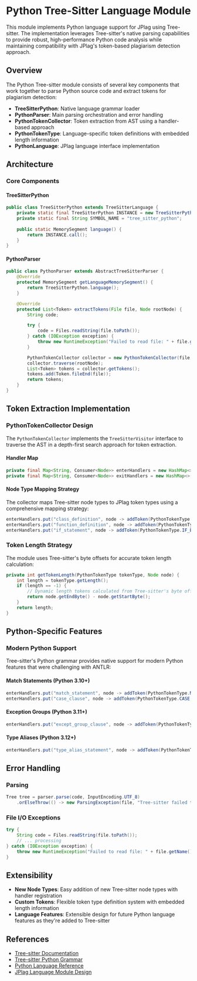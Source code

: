 # Python Tree-Sitter Language Module

This module implements Python language support for JPlag using Tree-sitter. The implementation leverages Tree-sitter's native parsing capabilities to provide robust, high-performance Python code analysis while maintaining compatibility with JPlag's token-based plagiarism detection approach.

## Overview

The Python Tree-sitter module consists of several key components that work together to parse Python source code and extract tokens for plagiarism detection:

- **TreeSitterPython**: Native language grammar loader
- **PythonParser**: Main parsing orchestration and error handling
- **PythonTokenCollector**: Token extraction from AST using a handler-based approach
- **PythonTokenType**: Language-specific token definitions with embedded length information
- **PythonLanguage**: JPlag language interface implementation

## Architecture

### Core Components

#### TreeSitterPython
```java
public class TreeSitterPython extends TreeSitterLanguage {
    private static final TreeSitterPython INSTANCE = new TreeSitterPython();
    private static final String SYMBOL_NAME = "tree_sitter_python";
    
    public static MemorySegment language() {
        return INSTANCE.call();
    }
}
```

#### PythonParser
```java
public class PythonParser extends AbstractTreeSitterParser {
    @Override
    protected MemorySegment getLanguageMemorySegment() {
        return TreeSitterPython.language();
    }

    @Override
    protected List<Token> extractTokens(File file, Node rootNode) {
        String code;

        try {
            code = Files.readString(file.toPath());
        } catch (IOException exception) {
            throw new RuntimeException("Failed to read file: " + file.getName(), exception);
        }

        PythonTokenCollector collector = new PythonTokenCollector(file, code);
        collector.traverse(rootNode);
        List<Token> tokens = collector.getTokens();
        tokens.add(Token.fileEnd(file));
        return tokens;
    }
}
```

## Token Extraction Implementation

### PythonTokenCollector Design

The `PythonTokenCollector` implements the `TreeSitterVisitor` interface to traverse the AST in a depth-first search approach for token extraction.

#### Handler Map

```java
private final Map<String, Consumer<Node>> enterHandlers = new HashMap<>();
private final Map<String, Consumer<Node>> exitHandlers = new HashMap<>();
```

#### Node Type Mapping Strategy

The collector maps Tree-sitter node types to JPlag token types using a comprehensive mapping strategy:

```java
enterHandlers.put("class_definition", node -> addToken(PythonTokenType.CLASS_BEGIN, node));
enterHandlers.put("function_definition", node -> addToken(PythonTokenType.METHOD_BEGIN, node));
enterHandlers.put("if_statement", node -> addToken(PythonTokenType.IF_BEGIN, node));
```

### Token Length Strategy

The module uses Tree-sitter's byte offsets for accurate token length calculation:

```java
private int getTokenLength(PythonTokenType tokenType, Node node) {
    int length = tokenType.getLength();
    if (length == -1) {
        // Dynamic length tokens calculated from Tree-sitter's byte offsets
        return node.getEndByte() - node.getStartByte();
    }
    return length;
}
```

## Python-Specific Features

### Modern Python Support

Tree-sitter's Python grammar provides native support for modern Python features that were challenging with ANTLR:

#### Match Statements (Python 3.10+)

```java
enterHandlers.put("match_statement", node -> addToken(PythonTokenType.MATCH_BEGIN, node));
enterHandlers.put("case_clause", node -> addToken(PythonTokenType.CASE, node));
```

#### Exception Groups (Python 3.11+)

```java
enterHandlers.put("except_group_clause", node -> addToken(PythonTokenType.EXCEPT_GROUP_END, node));
```

#### Type Aliases (Python 3.12+)

```java
enterHandlers.put("type_alias_statement", node -> addToken(PythonTokenType.TYPE_ALIAS, node));
```

## Error Handling 

### Parsing

```java
Tree tree = parser.parse(code, InputEncoding.UTF_8)
    .orElseThrow(() -> new ParsingException(file, "Tree-sitter failed to parse file: " + file.getName()));
```

### File I/O Exceptions
```java
try {
    String code = Files.readString(file.toPath());
    // ... processing
} catch (IOException exception) {
    throw new RuntimeException("Failed to read file: " + file.getName(), exception);
}
```

## Extensibility

- **New Node Types**: Easy addition of new Tree-sitter node types with handler registration
- **Custom Tokens**: Flexible token type definition system with embedded length information
- **Language Features**: Extensible design for future Python language features as they're added to Tree-sitter

## References

- [Tree-sitter Documentation](https://tree-sitter.github.io/tree-sitter/)
- [Tree-sitter Python Grammar](https://github.com/tree-sitter/tree-sitter-python)
- [Python Language Reference](https://docs.python.org/3/reference/)
- [JPlag Language Module Design](docs/4.-Adding-New-Languages.md)

